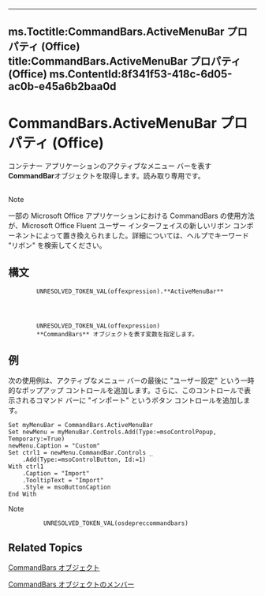 

---
ms.Toctitle:CommandBars.ActiveMenuBar プロパティ (Office)
title:CommandBars.ActiveMenuBar プロパティ (Office)
ms.ContentId:8f341f53-418c-6d05-ac0b-e45a6b2baa0d
---
# CommandBars.ActiveMenuBar プロパティ (Office)




コンテナー アプリケーションのアクティブなメニュー バーを表す**CommandBar**オブジェクトを取得します。読み取り専用です。

## 

>[!NOTE]
>一部の Microsoft Office アプリケーションにおける CommandBars の使用方法が、Microsoft Office Fluent ユーザー インターフェイスの新しいリボン コンポーネントによって置き換えられました。詳細については、ヘルプでキーワード "リボン" を検索してください。





## 構文

            UNRESOLVED_TOKEN_VAL(offexpression).**ActiveMenuBar**




            UNRESOLVED_TOKEN_VAL(offexpression)
            **CommandBars** オブジェクトを表す変数を指定します。



## 例
次の使用例は、アクティブなメニュー バーの最後に "ユーザー設定" という一時的なポップアップ コントロールを追加します。さらに、このコントロールで表示されるコマンド バーに "インポート" というボタン コントロールを追加します。

```sourcecode
Set myMenuBar = CommandBars.ActiveMenuBar 
Set newMenu = myMenuBar.Controls.Add(Type:=msoControlPopup, Temporary:=True) 
newMenu.Caption = "Custom" 
Set ctrl1 = newMenu.CommandBar.Controls _ 
    .Add(Type:=msoControlButton, Id:=1) 
With ctrl1 
    .Caption = "Import" 
    .TooltipText = "Import" 
    .Style = msoButtonCaption 
End With
```




>[!NOTE]
>
              UNRESOLVED_TOKEN_VAL(osdepreccommandbars)
            





## Related Topics

[CommandBars オブジェクト](0e312e21-14ee-5055-d604-b66e61c53b47.md)

[CommandBars オブジェクトのメンバー](c11db22d-b7bb-20a2-a455-e441cb8d5bc0.md)




